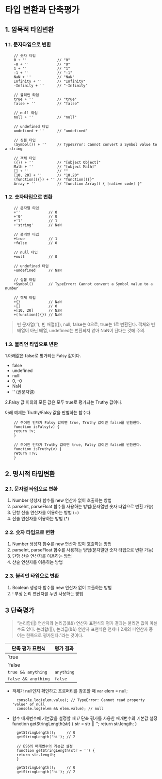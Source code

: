 # **타입 변환과 단축평가**
## **1.** 암묵적 타입변환
### 1.1. 문자타입으로 변환
        // 숫자 타입
        0 + ''              // "0"
        -0 + ''             // "0"
        1 + ''              // "1"
        -1 + ''             // "-1"
        NaN + ''            // "NaN"
        Infinity + ''       // "Infinity"
        -Infinity + ''      // "-Infinity"

        // 불리언 타입
        true + ''           // "true"
        false + ''          // "false"

        // null 타입
        null + ''           // "null"

        // undefined 타입
        undefined + ''      // "undefined"

        // 심볼 타입
        (Symbol()) + ''     // TypeError: Cannot convert a Symbol value to a string

        // 객체 타입
        ({}) + ''           // "[object Object]"
        Math + ''           // "[object Math]"
        [] + ''             // ""
        [10, 20] + ''       // "10,20"
        (function(){}) + '' // "function(){}"
        Array + ''          // "function Array() { [native code] }"
### 1.2. 숫자타입으로 변환
        // 문자열 타입
        +''             // 0
        +'0'            // 0
        +'1'            // 1
        +'string'       // NaN

        // 불리언 타입
        +true           // 1
        +false          // 0

        // null 타입
        +null           // 0

        // undefined 타입
        +undefined      // NaN

        // 심볼 타입
        +Symbol()       // TypeError: Cannot convert a Symbol value to a number

        // 객체 타입
        +{}             // NaN
        +[]             // 0
        +[10, 20]       // NaN
        +(function(){}) // NaN
> 빈 문자열(‘’), 빈 배열([]), null, false는 0으로, true는 1로 변환된다. 객체와 빈 배열이 아닌 배열, undefined는 변환되지 않아 NaN이 된다는 것에 주의.
### 1.3. 불리언 타입으로 변환
1.아래값은 false로 평가되는 Falsy 값이다.

- false
- undefined
- null
- 0, -0
- NaN
- '' (빈문자열)

2.Falsy 값 이외의 모든 값은 모두 true로 평가되는 Truthy 값이다.

아래 예제는 Truthy/Falsy 값을 판별하는 함수다.
       
        // 주어진 인자가 Falsy 값이면 true, Truthy 값이면 false를 반환한다.
        function isFalsy(v) {
        return !v;
        }

        // 주어진 인자가 Truthy 값이면 true, Falsy 값이면 false를 반환한다.
        function isTruthy(v) {
        return !!v;
        }
## **2.** 명시적 타입변환
### **2.1.** 문자열 타입으로 변환
1. Number 생성자 함수를 new 연산자 없이 호출하는 방법
1. parseInt, parseFloat 함수를 사용하는 방법(문자열만 숫자 타입으로 변환 가능)
1. 단항 산술 연산자를 이용하는 방법 (+)
1. 산술 연산자를 이용하는 방법 (*)
### **2.2.**  숫자 타입으로 변환
1. Number 생성자 함수를 new 연산자 없이 호출하는 방법
1. parseInt, parseFloat 함수를 사용하는 방법(문자열만 숫자 타입으로 변환 가능)
1. 단항 산술 연산자를 이용하는 방법
1. 산술 연산자를 이용하는 방법
### **2.3.** 불리언 타입으로 변환
1. Boolean 생성자 함수를 new 연산자 없이 호출하는 방법
1. ! 부정 논리 연산자를 두번 사용하는 방법
## **3** 단축평가
>  “논리합(||) 연산자와 논리곱(&&) 연산자 표현식의 평가 결과는 불리언 값이 아닐 수도 있다. 논리합(||), 논리곱(&&) 연산자 표현식은 언제나 2개의 피연산자 중 어는 한쪽으로 평가된다.”라는 것이다.

| 단축 평가 표현식 | 평가 결과 |
---|:---
`true || anything`| `true`
`false || anything`|`anything`
`true && anything`|	`anything`
`false && anything`	|`false`
- 객체가 null인지 확인하고 프로퍼티를 참조할 때
        var elem = null;

        console.log(elem.value); // TypeError: Cannot read property 'value' of null
        console.log(elem && elem.value); // null
- 함수 매개변수에 기본값을 설정할 때
        // 단축 평가를 사용한 매개변수의 기본값 설정
        function getStringLength(str) {
        str = str || '';
        return str.length;
        }

        getStringLength();     // 0
        getStringLength('hi'); // 2

        // ES6의 매개변수의 기본값 설정
        function getStringLength(str = '') {
        return str.length;
        }

        getStringLength();     // 0
        getStringLength('hi'); // 2










